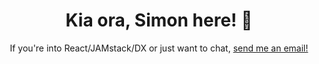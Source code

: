 <h1 align="center">Kia ora, Simon here! 👋</h1>

<p align="center">
  If you're into React/JAMstack/DX or just want to chat, <a href="mailto:me@simonbetton.com">send me an email!</a>
</p>
